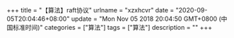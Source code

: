 +++
title = "【算法】raft协议"
urlname = "xzxhcvr"
date = "2020-09-05T20:04:46+08:00"
update = "Mon Nov 05 2018 20:04:50 GMT+0800 (中国标准时间)"
categories = ["算法"]
tags = ["算法"]
description = ""
+++






<!--more-->  